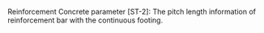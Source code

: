 Reinforcement Concrete parameter [ST-2]: The pitch length information of reinforcement  bar with the continuous footing.